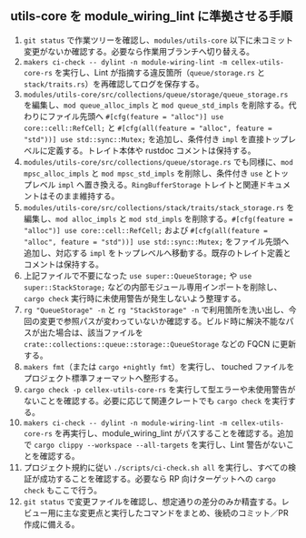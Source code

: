 ## utils-core を module_wiring_lint に準拠させる手順

1. `git status` で作業ツリーを確認し、`modules/utils-core` 以下に未コミット変更がないか確認する。必要なら作業用ブランチへ切り替える。
2. `makers ci-check -- dylint -n module-wiring-lint -m cellex-utils-core-rs` を実行し、Lint が指摘する違反箇所（`queue/storage.rs` と `stack/traits.rs`）を再確認してログを保存する。
3. `modules/utils-core/src/collections/queue/storage/queue_storage.rs` を編集し、`mod queue_alloc_impls` と `mod queue_std_impls` を削除する。代わりにファイル先頭へ `#[cfg(feature = "alloc")] use core::cell::RefCell;` と `#[cfg(all(feature = "alloc", feature = "std"))] use std::sync::Mutex;` を追加し、条件付き `impl` を直接トップレベルに定義する。トレイト本体や rustdoc コメントは保持する。
4. `modules/utils-core/src/collections/queue/storage.rs` でも同様に、`mod mpsc_alloc_impls` と `mod mpsc_std_impls` を削除し、条件付き `use` とトップレベル `impl` へ置き換える。`RingBufferStorage` トレイトと関連ドキュメントはそのまま維持する。
5. `modules/utils-core/src/collections/stack/traits/stack_storage.rs` を編集し、`mod alloc_impls` と `mod std_impls` を削除する。`#[cfg(feature = "alloc")] use core::cell::RefCell;` および `#[cfg(all(feature = "alloc", feature = "std"))] use std::sync::Mutex;` をファイル先頭へ追加し、対応する `impl` をトップレベルへ移動する。既存のトレイト定義とコメントは保持する。
6. 上記ファイルで不要になった `use super::QueueStorage;` や `use super::StackStorage;` などの内部モジュール専用インポートを削除し、`cargo check` 実行時に未使用警告が発生しないよう整理する。
7. `rg "QueueStorage" -n` と `rg "StackStorage" -n` で利用箇所を洗い出し、今回の変更で参照パスが変わっていないか確認する。ビルド時に解決不能なパスが出た場合は、該当ファイルを `crate::collections::queue::storage::QueueStorage` などの FQCN に更新する。
8. `makers fmt`（または `cargo +nightly fmt`）を実行し、 touched ファイルをプロジェクト標準フォーマットへ整形する。
9. `cargo check -p cellex-utils-core-rs` を実行して型エラーや未使用警告がないことを確認する。必要に応じて関連クレートでも `cargo check` を実行する。
10. `makers ci-check -- dylint -n module-wiring-lint -m cellex-utils-core-rs` を再実行し、module_wiring_lint がパスすることを確認する。追加で `cargo clippy --workspace --all-targets` を実行し、Lint 警告がないことを確認する。
11. プロジェクト規約に従い `./scripts/ci-check.sh all` を実行し、すべての検証が成功することを確認する。必要なら RP 向けターゲットへの `cargo check` もここで行う。
12. `git status` で変更ファイルを確認し、想定通りの差分のみか精査する。レビュー用に主な変更点と実行したコマンドをまとめ、後続のコミット／PR 作成に備える。

